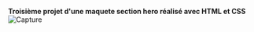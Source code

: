__Troisième projet d'une maquete section hero réalisé avec HTML et CSS__
![Capture](https://github.com/user-attachments/assets/5e156b5e-c618-48c8-b253-b1001eebfc7b)

